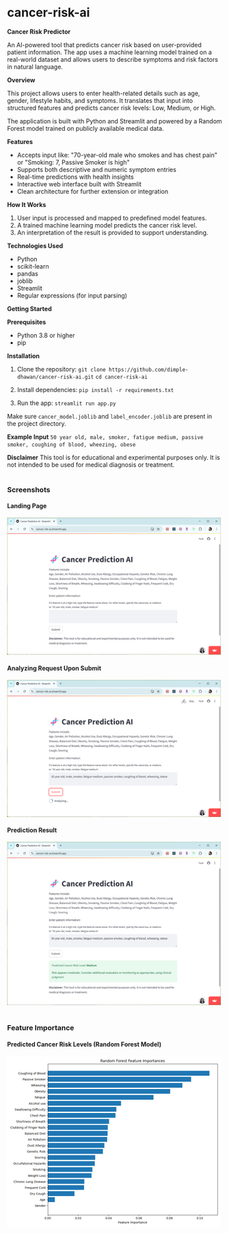 # cancer-risk-ai
 

**Cancer Risk Predictor**

An AI-powered tool that predicts cancer risk based on user-provided patient information. The app uses a machine learning model trained on a real-world dataset and allows users to describe symptoms and risk factors in natural language.

**Overview**

This project allows users to enter health-related details such as age, gender, lifestyle habits, and symptoms. It translates that input into structured features and predicts cancer risk levels: Low, Medium, or High.

The application is built with Python and Streamlit and powered by a Random Forest model trained on publicly available medical data.

**Features**

* Accepts input like:
  "70-year-old male who smokes and has chest pain"
  or
  "Smoking: 7, Passive Smoker is high"
* Supports both descriptive and numeric symptom entries
* Real-time predictions with health insights
* Interactive web interface built with Streamlit
* Clean architecture for further extension or integration

**How It Works**

1. User input is processed and mapped to predefined model features.
2. A trained machine learning model predicts the cancer risk level.
3. An interpretation of the result is provided to support understanding.

**Technologies Used**

* Python
* scikit-learn
* pandas
* joblib
* Streamlit
* Regular expressions (for input parsing)

**Getting Started**

**Prerequisites**

* Python 3.8 or higher
* pip

**Installation**

1. Clone the repository:
   `git clone https://github.com/dimple-dhawan/cancer-risk-ai.git`
   `cd cancer-risk-ai`

2. Install dependencies:
   `pip install -r requirements.txt`

3. Run the app:
   `streamlit run app.py`

Make sure `cancer_model.joblib` and `label_encoder.joblib` are present in the project directory.

**Example Input**
`50 year old, male, smoker, fatigue medium, passive smoker, coughing of blood, wheezing, obese`

**Disclaimer**
This tool is for educational and experimental purposes only. It is not intended to be used for medical diagnosis or treatment.
<br>
<br>

### Screenshots

<h4>Landing Page</h4>
<img src="images/1_Landing_page.png" alt="Landing Page" width="500">

<h4>Analyzing Request Upon Submit</h4>
<img src="images/2_Analyzing.png" alt="Analyzing Request" width="500">

<h4>Prediction Result</h4>
<img src="images/3_Result.png" alt="Prediction Result" width="500">
<br>
<br>

### Feature Importance

<h4>Predicted Cancer Risk Levels (Random Forest Model) </h4>
<img src="images/feature_importance.png" alt="Feature Importance" width="500">
